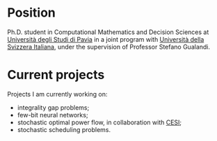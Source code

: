 # Position 

Ph.D. student in Computational Mathematics and Decision Sciences at [Università degli Studi di Pavia](https://web.unipv.it/) in a joint program with [Università della Svizzera Italiana](https://www.usi.ch/it), under the supervision of Professor Stefano Gualandi.

# Current projects

Projects I am currently working on:

* integrality gap problems;
* few-bit neural networks;
* stochastic optimal power flow, in collaboration with [CESI](https://www.cesi.it/);
* stochastic scheduling problems.


<!--- ## Teaching and Tutoring activity --->
<!--- panno --->
<!--- gabor --->
<!--- tutor per algebra e geometria --->


